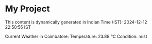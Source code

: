 # My Project

This content is dynamically generated in Indian Time (IST): 2024-12-12 22:50:55 IST


Current Weather in Coimbatore:
Temperature: 23.88 °C
Condition: mist
